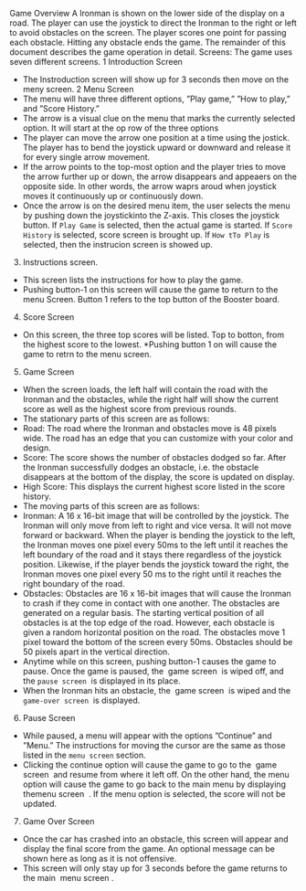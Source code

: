 Game Overview
A Ironman is shown on the lower side of the display on a road. The player can use the joystick to direct the Ironman to the right or left to avoid obstacles on the screen. The player scores one point for passing each obstacle. Hitting any obstacle ends the game. The remainder of this document describes the game operation in detail.
Screens:
The game uses seven different screens.
1 Introduction Screen
* The Instroduction screen will show up for 3 seconds then move on the meny screen.
2 Menu Screen
* The menu will have three different options, ”Play game,” ”How to play,” and ”Score History.” 
* The arrow is a visual clue on the menu that marks the currently selected option. It will start at the op row of the three options
* The player can move the arrow one position at a time using the jostick. The player has to bend the joystick upward or downward and release it for every single arrow movement.
* If the arrow points to the top-most option and the player tries to move the arrow further up or down, the arrow disappears and appeaers on the opposite side. In other words, the arrow waprs aroud when joystick moves it continuously up or continuously down.
* Once the arrow is on the desired menu item, the user selects the menu by pushing down the joystickinto the Z-axis. This closes the joystick button. If ```Play Game``` is selected, then the actual game is started. If ```Score History``` is selected, score screen is brought up. If ```How tTo Play``` is selected, then the instrucion screen is showed up.
3. Instructions screen.
* This screen lists the instructions for how to play the game. 
* Pushing button-1 on this screen will cause the game to return to the menu Screen. Button 1 refers to the top button of the Booster board. 
4. Score Screen
* On this screen, the three top scores will be listed. Top to botton, from the highest score to the lowest.
*Pushing button 1 on will cause the game to retrn to the menu screen.
5. Game Screen
* When the screen loads, the left half will contain the road with the Ironman and the obstacles, while the
right half will show the current score as well as the highest score from previous rounds.
* The stationary parts of this screen are as follows:
* Road: The road where the Ironman and obstacles move is 48 pixels wide. The road has an edge that you
can customize with your color and design.
* Score: The score shows the number of obstacles dodged so far. After the Ironman successfully dodges
an obstacle, i.e. the obstacle disappears at the bottom of the display, the score is updated on
display.
* High Score: This displays the current highest score listed in the score history.
* The moving parts of this screen are as follows:
* Ironman: A 16 x 16-bit image that will be controlled by the joystick. The Ironman will only move from left to right and vice versa. It will not move forward or backward. When the player is bending the joystick to the left, the Ironman moves one pixel every 50ms to the left until it reaches the left boundary of the road and it stays there regardless of the joystick position. Likewise, if the player bends the joystick toward the right, the Ironman moves one pixel every 50 ms to the right until it reaches the right boundary of the
road.
* Obstacles: Obstacles are 16 x 16-bit images that will cause the Ironman to crash if they come in contact
with one another. The obstacles are generated on a regular basis. The starting vertical position of all obstacles is at the top edge of the road. However, each obstacle is given a random horizontal position on the road. The obstacles move 1 pixel toward the bottom of the screen every 50ms. Obstacles should be 50 pixels apart in the vertical direction.
* Anytime while on this screen, pushing button-1 causes the game to pause. Once the game is
paused, the ​ game screen ​ is wiped off, and the ​ ```pause screen``` ​ is displayed in its place.
* When the Ironman hits an obstacle, the ​ game screen ​ is wiped and the​ ```game-over screen``` ​ is displayed.
6. Pause Screen 
* While paused, a menu will appear with the options ”Continue” and ”Menu.” The instructions for moving the cursor are the same as those listed in the ```menu screen``` section.
* Clicking the continue option will cause the game to go to the ​ game screen ​ and resume from where it left off. On the other hand, the menu option will cause the game to go back to the main menu by displaying the ​ menu screen ​ . If the menu option is selected, the score will not be updated.
7. Game Over Screen
* Once the car has crashed into an obstacle, this screen will appear and display the final score from
the game. An optional message can be shown here as long as it is not offensive.
* This screen will only stay up for 3 seconds before the game returns to the main ​ menu screen ​.